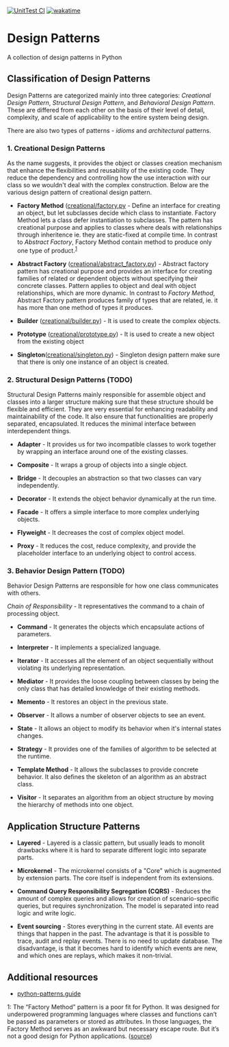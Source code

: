 [![UnitTest CI](https://github.com/mbrav/design_patterns/actions/workflows/unittest.yml/badge.svg?branch=main)](https://github.com/mbrav/design_patterns/actions/workflows/unittest.yml)
[![wakatime](https://wakatime.com/badge/user/54ad05ce-f39b-4fa3-9f2a-6fe4b1c53ba4/project/2133ea0a-1269-478f-99d6-e6645f69c2ff.svg)](https://wakatime.com/badge/user/54ad05ce-f39b-4fa3-9f2a-6fe4b1c53ba4/project/2133ea0a-1269-478f-99d6-e6645f69c2ff)

# Design Patterns

A collection of design patterns in Python

## Classification of Design Patterns

Design Patterns are categorized mainly into three categories: *Creational Design Pattern*, *Structural Design Pattern*, and *Behavioral Design Pattern*. These are differed from each other on the basis of their level of detail, complexity, and scale of applicability to the entire system being design.

There are also two types of patterns - *idioms* and *architectural* patterns.

### 1. Creational Design Patterns

As the name suggests, it provides the object or classes creation mechanism that enhance the flexibilities and reusability of the existing code. They reduce the dependency and controlling how the use interaction with our class so we wouldn't deal with the complex construction. Below are the various design pattern of creational design pattern.

- **Factory Method** ([creational/factory.py](design_patterns/creational/factory.py) - Define an interface for creating an object, but let subclasses decide which class to instantiate. Factory Method lets a class defer instantiation to subclasses. The pattern has creational purpose and applies to classes where deals with relationships through inheritence ie. they are static-fixed at compile time. In contrast to *Abstract Factory*, Factory Method contain method to produce only one type of product.<sup>[1](#footnote1)</sup>

- **Abstract Factory** ([creational/abstract_factory.py](design_patterns/creational/abstract_factory.py)) - Abstract factory pattern has creational purpose and provides an interface for creating families of related or dependent objects without specifying their concrete classes. Pattern applies to object and deal with object relationships, which are more dynamic. In contrast to *Factory Method*, Abstract Factory pattern produces family of types that are related, ie. it has more than one method of types it produces.

- **Builder** ([creational/builder.py](design_patterns/creational/builder.py)) - It is used to create the complex objects.
  
- **Prototype** ([creational/prototype.py](design_patterns/creational/prototype.py)) - It is used to create a new object from the existing object

- **Singleton**([creational/singleton.py](design_patterns/creational/singleton.py)) - Singleton design pattern make sure that there is only one instance of an object is created.

### 2. Structural Design Patterns (TODO)

Structural Design Patterns mainly responsible for assemble object and classes into a larger structure making sure that these structure should be flexible and efficient. They are very essential for enhancing readability and maintainability of the code. It also ensure that functionalities are properly separated, encapsulated. It reduces the minimal interface between interdependent things.

- **Adapter** - It provides us for two incompatible classes to work together by wrapping an interface around one of the existing classes.

- **Composite** - It wraps a group of objects into a single object.

- **Bridge** - It decouples an abstraction so that two classes can vary independently.

- **Decorator** - It extends the object behavior dynamically at the run time.

- **Facade** - It offers a simple interface to more complex underlying objects.

- **Flyweight** - It decreases the cost of complex object model.

- **Proxy** - It reduces the cost, reduce complexity, and provide the placeholder interface to an underlying object to control access.

### 3. Behavior Design Pattern (TODO)

Behavior Design Patterns are responsible for how one class communicates with others.

*Chain of Responsibility* - It representatives the command to a chain of processing object.

- **Command** - It generates the objects which encapsulate actions of parameters.

- **Interpreter** - It implements a specialized language.

- **Iterator** - It accesses all the element of an object sequentially without violating its underlying representation.

- **Mediator** - It provides the loose coupling between classes by being the only class that has detailed knowledge of their existing methods.

- **Memento** - It restores an object in the previous state.

- **Observer** - It allows a number of observer objects to see an event.

- **State** - It allows an object to modify its behavior when it's internal states changes.

- **Strategy** - It provides one of the families of algorithm to be selected at the runtime.

- **Template Method** - It allows the subclasses to provide concrete behavior. It also defines the skeleton of an algorithm as an abstract class.

- **Visitor** - It separates an algorithm from an object structure by moving the hierarchy of methods into one object.

## Application Structure Patterns

- **Layered** -  Layered is a classic pattern, but usually leads to monolit drawbacks where it is hard to separate different logic into separate parts.

- **Microkernel** - The microkernel consists of a "Core" which is augmented by extension parts. The core itself is independent from its extensions.

- **Command Query Responsibility Segregation (CQRS)** - Reduces the amount of complex queries and allows for creation of scenario-specific queries, but requires synchronization. The model is separated into read logic and write logic.

- **Event sourcing** - Stores everything in the current state. All events are things that happen in the past.  The advantage is that it is possible to trace, audit and replay events. There is no need to update database. The disadvantage, is that it becomes hard to identify which events are new, and which ones are replays, which makes it non-trivial.

## Additional resources

- [python-patterns.guide](https://python-patterns.guide/)

<a name="footnote1">1</a>: The “Factory Method” pattern is a poor fit for Python. It was designed for underpowered programming languages where classes and functions can’t be passed as parameters or stored as attributes. In those languages, the Factory Method serves as an awkward but necessary escape route. But it’s not a good design for Python applications. ([source](https://python-patterns.guide/gang-of-four/factory-method/))
